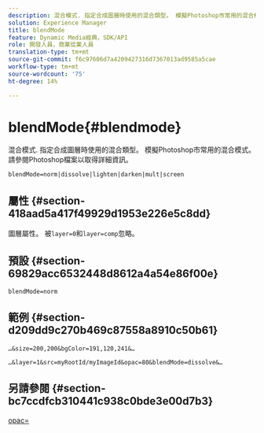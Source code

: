 ```yaml
---
description: 混合模式. 指定合成圖層時使用的混合類型。 模擬Photoshop市常用的混合模式。 請參閱Photoshop檔案以取得詳細資訊。
solution: Experience Manager
title: blendMode
feature: Dynamic Media經典，SDK/API
role: 開發人員，商業從業人員
translation-type: tm+mt
source-git-commit: f6c97606d7a4209427316d7367013ad9585a5cae
workflow-type: tm+mt
source-wordcount: '75'
ht-degree: 14%

---
```



# blendMode{#blendmode}

混合模式. 指定合成圖層時使用的混合類型。 模擬Photoshop市常用的混合模式。 請參閱Photoshop檔案以取得詳細資訊。

`blendMode=norm|dissolve|lighten|darken|mult|screen`

## 屬性 {#section-418aad5a417f49929d1953e226e5c8dd}

圖層屬性。 被`layer=0`和`layer=comp`忽略。

## 預設 {#section-69829acc6532448d8612a4a54e86f00e}

`blendMode=norm`

## 範例 {#section-d209dd9c270b469c87558a8910c50b61}

`…&size=200,200&bgColor=191,120,241&…`

`…&layer=1&src=myRootId/myImageId&opac=80&blendMode=dissolve&…`

## 另請參閱 {#section-bc7ccdfcb310441c938c0bde3e00d7b3}

[opac=](../../../../../is-api/http-ref/image-serving-api-ref/c-http-protocol-reference/c-command-reference/r-opac.md#reference-d2269b51aca34599a08d0a46ee5c27e5)
